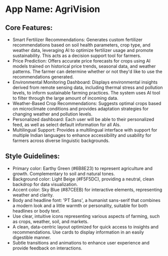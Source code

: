 # **App Name**: AgriVision

## Core Features:

- Smart Fertilizer Recommendations: Generates custom fertilizer recommendations based on soil health parameters, crop type, and weather data, leveraging AI to optimize fertilizer usage and promote sustainability. This acts as a decision support tool for farmers.
- Price Prediction: Offers accurate price forecasts for crops using AI models trained on historical price trends, seasonal data, and weather patterns. The farmer can determine whether or not they'd like to use the recommendations generated.
- Environmental Monitoring Dashboard: Displays environmental insights derived from remote sensing data, including thermal stress and pollution levels, to inform sustainable farming practices. The system uses AI tool to filter through the large amount of incoming data.
- Weather-Based Crop Recommendations: Suggests optimal crops based on microclimate conditions and provides adaptation strategies for changing weather and pollution levels.
- Personalized dashboard: Each user will be able to their personalized feed, as well as select default information for all AIs.
- Multilingual Support: Provides a multilingual interface with support for multiple Indian languages to enhance accessibility and usability for farmers across diverse linguistic backgrounds.

## Style Guidelines:

- Primary color: Earthy Green (#6B8E23) to represent agriculture and growth. Complementary to soil and natural tones.
- Background color: Light Beige (#F5F5DC), providing a neutral, clean backdrop for data visualization.
- Accent color: Sky Blue (#87CEEB) for interactive elements, representing weather and clarity.
- Body and headline font: 'PT Sans', a humanist sans-serif that combines a modern look and a little warmth or personality, suitable for both headlines or body text.
- Use clear, intuitive icons representing various aspects of farming, such as crops, weather, soil, and markets.
- A clean, data-centric layout optimized for quick access to insights and recommendations. Use cards to display information in an easily digestible manner.
- Subtle transitions and animations to enhance user experience and provide feedback on interactions.